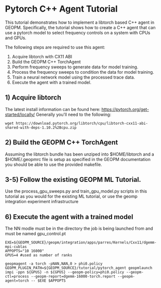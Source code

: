 # Pytorch C++ Agent Tutorial

This tutorial demonstrates how to implement a libtorch based C++ agent in GEOPM.
Specifically, the tutorial shows how to create a C++ agent that can use a pytorch model
to select frequency controls on a system with CPUs and GPUs.

The following steps are required to use this agent:
1. Acquire libtorch with CX11 ABI
2. Build the GEOPM C++ TorchAgent
3. Perform frequency sweeps to generate data for model training.
4. Process the frequency sweeps to condition the data for model training.
5. Train a neural network model using the processed trace data.
6. Execute the agent with a trained model.

## 1) Acquire libtorch
The latest install information can be found here: https://pytorch.org/get-started/locally/
Generally you'll need to the following:
```
wget https://download.pytorch.org/libtorch/cpu/libtorch-cxx11-abi-shared-with-deps-1.10.2%2Bcpu.zip
```

## 2) Build the GEOPM C++ TorchAgent
Assuming the libtorch bundle has been unziped into $HOME/libtorch and a $HOME/.geopmrc file is setup
as specified in the GEOPM documentation you should be able to use the provided makefile.

## 3-5) Follow the existing GEOPM ML Tutorial.
Use the process_gpu_sweeps.py and train_gpu_model.py scripts in this tutorial as you would for
the existing ML tutorial, or use the geomp integration experiment infrastructure

## 6) Execute the agent with a trained model
The NN modle must be in the directory the job is being launched from and must be named gpu_control.pt

```
EXE=${GEOPM_SOURCE}/geopm/integration/apps/parres/Kernels/Cxx11/dgemm-mpi-cublas
APPOPTS="10 16000"
GPUS=4 #used as number of ranks

geopmagent -a torch -pNAN,NAN,0 > phi0.policy
GEOPM_PLUGIN_PATH=${GEOPM_SOURCE}/tutorial/pytorch_agent geopmlaunch impi -ppn ${GPUS} -n ${GPUS} --geopm-policy=phi0.policy --geopm-ctl=process --geopm-report=dgemm-16000-torch.report --geopm-agent=torch -- $EXE $APPOPTS
```

